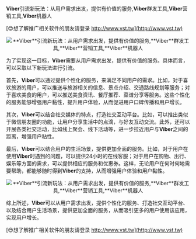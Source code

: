 **Viber**引流新玩法：从用户需求出发，提供有价值的服务,**Viber**群发工具,**Viber**营销工具,**Viber**机器人

[😍想了解推广相关软件的朋友请登录 http://www.vst.tw](http://www.vst.tw)

 <center><img src="https://vst.tw/MP4/tuiguang/png/4.png" alt="**Viber**引流新玩法：从用户需求出发，提供有价值的服务,**Viber**群发工具,**Viber**营销工具,**Viber**机器人"></center>

为了实现这一目标，**Viber**需要从用户需求出发，提供有价值的服务。具体而言，可以采取以下新玩法进行引流。

首先，**Viber**可以通过提供个性化的服务，来满足不同用户的需求。比如，对于喜欢旅游的用户，可以推送与旅游相关的信息、景点介绍、交通路线规划等服务；对于喜欢美食的用户，可以推送美食资讯、餐厅推荐、菜谱分享等服务。这些个性化的服务能够增强用户黏性，提升用户体验，从而促进用户口碑传播和用户增长。

其次，**Viber**可以结合社交媒体的特点，打造社交互动平台。比如，可以推出类似于微信朋友圈的功能，让用户分享生活中的点滴，与好友互动交流。此外，还可以开展各类社交活动，比如线上聚会、线下活动等，进一步拉近用户与**Viber**之间的距离，增强用户粘性。

最后，**Viber**可以结合用户的生活场景，提供更加全面的服务。比如，对于用户在使用**Viber**时遇到的问题，可以提供24小时的在线客服；对于用户在购物、出行、娱乐等方面的需求，可以提供相应的服务和优惠券。这样，无论用户在何时何地需要帮助，都能够随时得到**Viber**的支持，从而增强用户体验和用户黏性。

 <center><img src="https://vst.tw/MP4/tuiguang/png/6.png" alt="**Viber**引流新玩法：从用户需求出发，提供有价值的服务,**Viber**群发工具,**Viber**营销工具,**Viber**机器人"></center>

综上所述，**Viber**可以从用户需求出发，提供个性化的服务、打造社交互动平台、以及结合用户生活场景，提供更加全面的服务，从而吸引更多的用户使用该应用，实现用户增长。

[😍想了解推广相关软件的朋友请登录 http://www.vst.tw](http://www.vst.tw)



